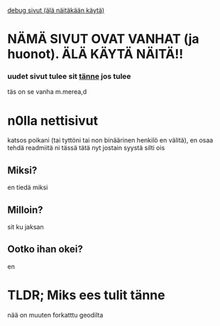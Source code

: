 [debug sivut (älä näitäkään käytä)](https://hassyteam.com/n0llasivut-vanha/)
# NÄMÄ SIVUT OVAT VANHAT (ja huonot). ÄLÄ KÄYTÄ NÄITÄ!!
### uudet sivut tulee sit [tänne](https://github.com/HassyTeam/n0llasivut) jos tulee
täs on se vanha m.merea,d

# n0lla nettisivut

katsos poikani (tai tyttöni tai non binäärinen henkilö en välitä), en osaa tehdä readmiitä ni tässä tätä nyt jostain syystä silti ois

## Miksi?

en tiedä miksi

## Milloin?

sit ku jaksan

## Ootko ihan okei?

en

# TLDR; Miks ees tulit tänne

nää on muuten forkatttu geodilta
